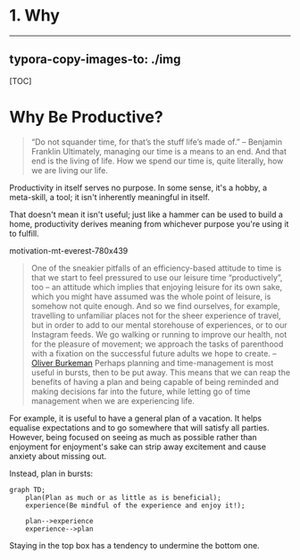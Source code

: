 # 1. Why
---
## typora-copy-images-to: ./img
[TOC]
# Why Be Productive?

> “Do not squander time, for that’s the stuff life’s made of.”
> – Benjamin Franklin
Ultimately, managing our time is a means to an end. And that end is the living of life. How we spend our time is, quite literally, how we are living our life.

Productivity in itself serves no purpose. In some sense, it's a hobby, a meta-skill, a tool; it isn't inherently meaningful in itself.

That doesn't mean it isn't useful; just like a hammer can be used to build a home, productivity derives meaning from whichever purpose you're using it to fulfill.

motivation-mt-everest-780x439

> One of the sneakier pitfalls of an efficiency-based attitude to time is that we start to feel pressured to use our leisure time “productively”, too – an attitude which implies that enjoying leisure for its own sake, which you might have assumed was the whole point of leisure, is somehow not quite enough. And so we find ourselves, for example, travelling to unfamiliar places not for the sheer experience of travel, but in order to add to our mental storehouse of experiences, or to our Instagram feeds. We go walking or running to improve our health, not for the pleasure of movement; we approach the tasks of parenthood with a fixation on the successful future adults we hope to create.
> – [Oliver Burkeman](https://www.theguardian.com/technology/2016/dec/22/why-time-management-is-ruining-our-lives)
Perhaps planning and time-management is most useful in bursts, then to be put away. This means that we can reap the benefits of having a plan and being capable of being reminded and making decisions far into the future, while letting go of time management when we are experiencing life.

For example, it is useful to have a general plan of a vacation. It helps equalise expectations and to go somewhere that will satisfy all parties. However, being focused on seeing as much as possible rather than enjoyment for enjoyment's sake can strip away excitement and cause anxiety about missing out.

Instead, plan in bursts:

```mermaid
graph TD;
	plan(Plan as much or as little as is beneficial);
	experience(Be mindful of the experience and enjoy it!);
	
	plan-->experience
	experience-->plan
```

Staying in the top box has a tendency to undermine the bottom one.

<!-- #Life -->

<!-- {BearID:7887A97D-DF98-4F56-A2E6-F5A0B096E28F-15756-00001303275E910C} -->
